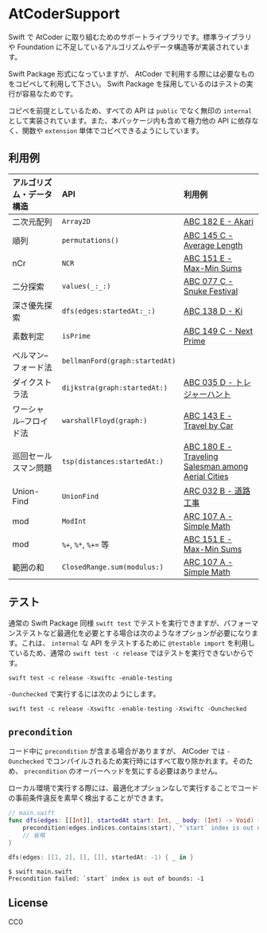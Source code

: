 # AtCoderSupport

Swift で AtCoder に取り組むためのサポートライブラリです。標準ライブラリや Foundation に不足しているアルゴリズムやデータ構造等が実装されています。

Swift Package 形式になっていますが、 AtCoder で利用する際には必要なものをコピペして利用して下さい。 Swift Package を採用しているのはテストの実行が容易なためです。

コピペを前提としているため、すべての API は `public` でなく無印の `internal` として実装されています。また、本パッケージ内も含めて極力他の API に依存なく、関数や `extension` 単体でコピペできるようにしています。

## 利用例

| アルゴリズム・データ構造 | API | 利用例 |
|:--|:--|:--|
| 二次元配列 | `Array2D` | [ABC 182 E - Akari](https://atcoder.jp/contests/abc182/submissions/17978677) |
| 順列 | `permutations()` | [ABC 145 C - Average Length](https://atcoder.jp/contests/abc145/submissions/17547859) |
| nCr | `NCR` | [ABC 151 E - Max-Min Sums](https://atcoder.jp/contests/abc151/submissions/17937622) |
| 二分探索 | `values(_:_:)` | [ABC 077 C - Snuke Festival](https://atcoder.jp/contests/abc077/submissions/17547635) |
| 深さ優先探索 | `dfs(edges:startedAt:_:)` | [ABC 138 D - Ki](https://atcoder.jp/contests/abc138/submissions/17661705) |
| 素数判定 | `isPrime` | [ABC 149 C - Next Prime](https://atcoder.jp/contests/abc149/submissions/17548101) |
| ベルマン–フォード法 | `bellmanFord(graph:startedAt)` | [](https://atcoder.jp/contests/abc061/submissions/18111027) |
| ダイクストラ法 | `dijkstra(graph:startedAt:)` | [ABC 035 D - トレジャーハント](https://atcoder.jp/contests/abc035/submissions/17662367) |
| ワーシャル–フロイド法 | `warshallFloyd(graph:)` | [ABC 143 E - Travel by Car](https://atcoder.jp/contests/abc143/submissions/18082582) |
| 巡回セールスマン問題 | `tsp(distances:startedAt:)` | [ABC 180 E - Traveling Salesman among Aerial Cities](https://atcoder.jp/contests/abc180/submissions/17561600) |
| Union-Find | `UnionFind` | [ARC 032 B - 道路工事](https://atcoder.jp/contests/arc032/submissions/17591100) |
| mod | `ModInt` | [ARC 107 A - Simple Math](https://atcoder.jp/contests/arc107/submissions/17766344) |
| mod | `%+`, `%*`, `%+=` 等 | [ABC 151 E - Max-Min Sums](https://atcoder.jp/contests/abc151/submissions/17937622) |
| 範囲の和 | `ClosedRange.sum(modulus:)` | [ARC 107 A - Simple Math](https://atcoder.jp/contests/arc107/submissions/17766344) |

## テスト

通常の Swift Package 同様 `swift test` でテストを実行できますが、パフォーマンステストなど最適化を必要とする場合は次のようなオプションが必要になります。これは、 `internal` な API をテストするために `@testable import` を利用しているため、通常の `swift test -c release` ではテストを実行できないからです。

```
swift test -c release -Xswiftc -enable-testing
```

`-Ounchecked` で実行するには次のようにします。

```
swift test -c release -Xswiftc -enable-testing -Xswiftc -Ounchecked
```

## `precondition`

コード中に `precondition` が含まる場合がありますが、 AtCoder では `-Ounchecked` でコンパイルされるため実行時にはすべて取り除かれます。そのため、 `precondition` のオーバーヘッドを気にする必要はありません。

ローカル環境で実行する際には、最適化オプションなしで実行することでコードの事前条件違反を素早く検出することができます。

```swift
// main.swift
func dfs(edges: [[Int]], startedAt start: Int, _ body: (Int) -> Void) {
    precondition(edges.indices.contains(start), "`start` index is out of bounds: \(start)")
    // 省略
}

dfs(edges: [[1, 2], [], []], startedAt: -1) { _ in }
```

```
$ swift main.swift 
Precondition failed: `start` index is out of bounds: -1
```

## License

CC0
